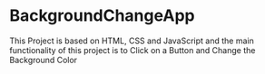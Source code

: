 # BackgroundChangeApp

This Project is based on HTML, CSS and JavaScript and the main functionality of this
project is to Click on a Button and Change the Background Color
